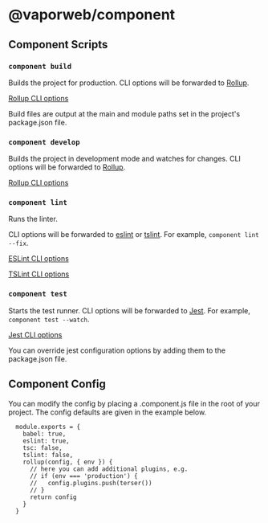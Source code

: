 # @vaporweb/component

## Component Scripts

### `component build`

Builds the project for production. CLI options will be forwarded to [Rollup](https://rollupjs.org/).

[Rollup CLI options](https://rollupjs.org/guide/en#command-line-flags)

Build files are output at the main and module paths set in the project's package.json file.

### `component develop`

Builds the project in development mode and watches for changes. CLI options will be forwarded to [Rollup](https://rollupjs.org/).

[Rollup CLI options](https://rollupjs.org/guide/en#command-line-flags)

### `component lint`

Runs the linter.

CLI options will be forwarded to [eslint](https://eslint.org/) or [tslint](https://palantir.github.io/tslint). For example, `component lint --fix`.

[ESLint CLI options](https://eslint.org/docs/user-guide/command-line-interface#options)

[TSLint CLI options](https://palantir.github.io/tslint/usage/cli/#cli-usage)

### `component test`

Starts the test runner. CLI options will be forwarded to [Jest](https://jestjs.io/). For example, `component test --watch`.

[Jest CLI options](https://jestjs.io/docs/en/cli.html#options)

You can override jest configuration options by adding them to the package.json file.

## Component Config

You can modify the config by placing a .component.js file in the root of your project. The config defaults are given in the example below.

```
  module.exports = {
    babel: true,
    eslint: true,
    tsc: false,
    tslint: false,
    rollup(config, { env }) {
      // here you can add additional plugins, e.g.
      // if (env === 'production') {
      //   config.plugins.push(terser())
      // }
      return config
    }
  }
```
